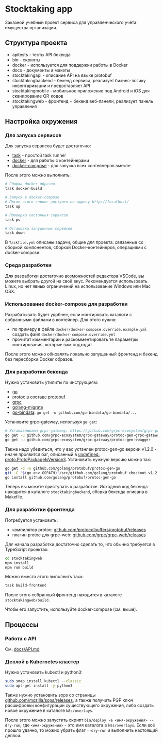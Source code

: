 # Stocktaking app

Заказной учебный проект сервиса для управленческого учёта имущества организации.

## Структура проекта

* apitests - тесты API бекенда
* bin - скрипты
* docker - используется для поддержки работы в Docker
* docs - документы и макеты
* stocktakingapi - описание API на языке protobuf
* stocktakingbackend - бекенд сервиса, реализует бизнес-логику инвентаризации и предоставляет API
* stocktakingmobile - мобильное приложение под Android и iOS для сканирование QR-кодов
* stocktakingweb - фронтенд + бекенд веб-панели, реализует панель управления

## Настройка окружения

### Для запуска сервисов

Для запуска сервисов будет достаточно:

* [task](https://taskfile.org/#/installation) - простой task runner
* [docker](https://docs.docker.com/install) - для работы с контейнерами
* [docker-compose](https://docs.docker.com/compose/install/) - для запуска всех контейнеров вместе

После этого можно выполнить:

```bash
# Сборка docker-образов
task docker-build

# Запуск в docker-compose
# После этого сервис доступен по адресу http://localhost/
task up

# Проверка состояния сервисов
task ps

# Остановка запущенных сервисов
task down
```

В `Taskfile.yml` описаны задачи, общие для проекта: связанные со сборкой компонентов, сборкой Docker-контейнеров, операциями с docker-compose.

### Среда разработки

Для разработки достаточно возможностей редактора VSCode, вы можете выбрать другой на свой вкус. Рекомендуется использовать Linux, но нет явных ограничений на использование Windows или Mac OSX.

### Использование docker-compose для разработки

Разрабатывать будет удобнее, если монтировать каталоги с собранными файлами в контейнер. Для этого нужно:

* по примеру в файле `docker/docker-compose.override.example.yml` создать файл `docker/docker-compose.override.yml`
* прочитат комментарии и раскомментировать те параметры монтирования, которые вам подходят

После этого можно обновлять локально запущенный фронтенд и бекенд без пересборки Docker образов.

### Для разработки бекенда

Нужно установить утилиты по инструкциям:

* [go](https://github.com/golang/go/wiki/Ubuntu)
* [protoc в составе protobuf](https://github.com/protocolbuffers/protobuf/releases)
* [grpc](https://grpc.io/docs/quickstart/go.html)
* [golang-migrate](https://github.com/golang-migrate/migrate)
* [go-bindata](https://github.com/jteeuwen/go-bindata): `go get -u github.com/go-bindata/go-bindata/...`

Установите grpc-gateway, используя `go get`:

```bash
# Устанавливаем grpc-gateway: https://github.com/grpc-ecosystem/grpc-gateway
go get -u github.com/grpc-ecosystem/grpc-gateway/protoc-gen-grpc-gateway
go get -u github.com/grpc-ecosystem/grpc-gateway/protoc-gen-swagger
```

Также надо убедиться, что у вас устанлен protoc-gen-go версии v1.2.0 - иначе проявится баг, описанный в [undefined: proto.ProtoPackageIsVersion3](https://stackoverflow.com/questions/53952723/undefined-proto-protopackageisversion3). Установить нужную версию можно так:

```bash
go get -d -u github.com/golang/protobuf/protoc-gen-go
git -C "$(go env GOPATH)"/src/github.com/golang/protobuf checkout v1.2.0
go install github.com/golang/protobuf/protoc-gen-go
```

Теперь вы можете приступать к разработке. Исходный код бекенда находится в каталоге `stocktakingbackend`, сборка бекенда описана в Makefile.

### Для разработки фронтенда

Потребуется установить:

* компилятор protoc: [github.com/protocolbuffers/protobuf/releases](https://github.com/protocolbuffers/protobuf/releases)
* плагин protoc для grpc-web: [github.com/grpc/grpc-web/releases](https://github.com/grpc/grpc-web/releases)

Для начала разработки достаточно сделать то, что обычно требуется в TypeScript проектах:

```bash
cd stocktakingweb
npm install
npm run build
```

Можно вместо этого выполнить таск:

```bash
task build-frontend
```

После этого собранный фронтенд находится в каталоге `stocktakingweb/build`.

Чтобы его запустить, используйте docker-compose (см. выше).

## Процессы

### Работа с API

См. [docs/API.md](docs/API.md)

### Деплой в Kubernetes кластер

Нужно установить kubectl и python3:

```bash
sudo snap install kubectl --classic
sudo apt-get install -y python3
```

Также нужно установить sops со страницы [github.com/mozilla/sops/releases](https://github.com/mozilla/sops/releases), а также получить PGP ключ расшифровки конфигурации существующего окружения, либо создать новое окружение в каталоге `k8s/overlays`.

После этого можно запустить скрипт `bin/deploy -e <имя-окружения> --dry-run`, где `<имя-окружения>` - это имя каталога в `k8s/overlays`. Если всё прошло удачно, то можно убрать флаг `--dry-run` и выполнить настоящий деплой.
